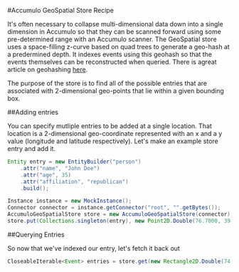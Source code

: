 #Accumulo GeoSpatial Store Recipe

It's often necessary to collapse multi-dimensional data down into a single dimension in Accumulo so that they can be scanned forward using some pre-determined range with an Accumulo scanner. The GeoSpatial store uses a space-filling  z-curve based on quad trees to generate a geo-hash at a predermined depth. It indexes events using this geohash so that the events themselves can be reconstructed when queried. There is agreat article on geohashing [here](http://blog.notdot.net/2009/11/Damn-Cool-Algorithms-Spatial-indexing-with-Quadtrees-and-Hilbert-Curves).

The purpose of the store is to find all of the possible entries that are associated with 2-dimensional geo-points that lie within a given bounding box.

##Adding entries

You can specify mutliple entries to be added at a single location. That location is a 2-dimensional geo-coordinate represented with an x and a y value (longitude and latitude respectively). Let's make an example store entry and add it.

```java
Entity entry = new EntityBuilder("person")
    .attr("name", "John Doe")
    .attr("age", 35)
    .attr("affiliation", "republican")
    .build();

Instance instance = new MockInstance();
Connector connector = instance.getConnector("root", "".getBytes());
AccumuloGeoSpatialStore store = new AccumuloGeoSpatialStore(connector);
store.put(Collections.singleton(entry), new Point2D.Double(76.7000, 39.0000));
```

##Querying Entries

So now that we've indexed our entry, let's fetch it back out

```java
CloseableIterable<Event> entries = store.get(new Rectangle2D.Double(74.0, 37, 5, 9), Sets.newHashSet("person"), new Auths());
```

